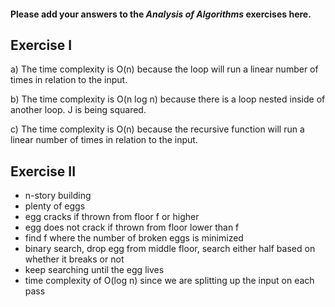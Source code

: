 #### Please add your answers to the ***Analysis of  Algorithms*** exercises here.

## Exercise I

a) The time complexity is O(n) because the loop will run a linear number of times in relation to the input.


b) The time complexity is O(n log n) because there is a loop nested inside of another loop. J is being squared.


c) The time complexity is O(n) because the recursive function will run a linear number of times in relation to the input.

## Exercise II

- n-story building
- plenty of eggs
- egg cracks if thrown from floor f or higher
- egg does not crack if thrown from floor lower than f
- find f where the number of broken eggs is minimized
- binary search, drop egg from middle floor, search either half based on whether it breaks or not
- keep searching until the egg lives
- time complexity of O(log n) since we are splitting up the input on each pass